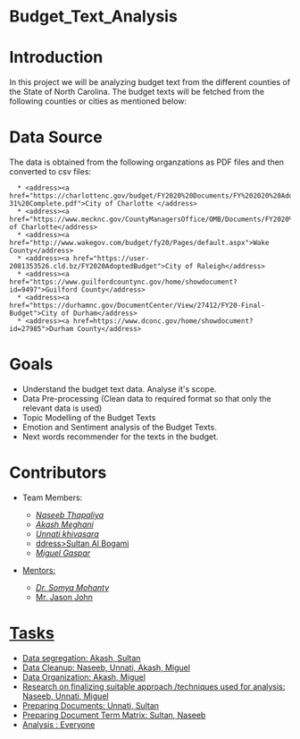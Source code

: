 # Budget_Text_Analysis

# Introduction 

In this project we will be analyzing budget text from the different counties of the State of North Carolina. The budget texts will be fetched from the following counties or cities as mentioned below:
  
  
  # Data Source
The data is obtained from the following organzations as PDF files and then converted to csv files:

      * <address><a href="https://charlottenc.gov/budget/FY2020%20Documents/FY%202020%20Adopted%20Budget%20Book%207-31%20Complete.pdf">City of Charlotte </address>
      * <address><a href="https://www.mecknc.gov/CountyManagersOffice/OMB/Documents/FY2020%20Adopted%20Budget.pdf">City of Charlotte</address>
      * <address><a href="http://www.wakegov.com/budget/fy20/Pages/default.aspx">Wake County</address>
      * <address><a href="https://user-2081353526.cld.bz/FY2020AdoptedBudget">City of Raleigh</address>
      * <address><a href="https://www.guilfordcountync.gov/home/showdocument?id=9497">Guilford County</address>
      * <address><a href="https://durhamnc.gov/DocumentCenter/View/27412/FY20-Final-Budget">City of Durham</address>
      * <address><a href=https://www.dconc.gov/home/showdocument?id=27985">Durham County</address>
  
  
 # Goals
 * Understand the budget text data. Analyse it's scope.
 * Data Pre-processing (Clean data to required format so that only the relevant data is used)
 * Topic Modelling of the Budget Texts
 * Emotion and Sentiment analysis of the Budget Texts.
 * Next words recommender for the texts in the budget.
 
 # Contributors 
 * Team Members:
    * <address><a href="https://github.com/naseebth">Naseeb Thapaliya</address>
    * <address><a href="https://github.com/AkashMeghani">Akash Meghani</address>
    * <address><a href="https://github.com/Unnati20">Unnati khivasara</address>
    * ddress><a href="https://github.com/AlbogamiSultan">Sultan Al Bogami</address>
    * <address><a href="https://github.com/mdgaspar20">Miguel Gaspar</address>
 
* Mentors:
    * <address><a href="https://github.com/somyamohanty">Dr. Somya Mohanty</address>
    * Mr. Jason John 
    
# Tasks
* Data segregation: Akash, Sultan
* Data Cleanup: Naseeb, Unnati, Akash, Miguel
* Data Organization: Akash, Miguel
* Research on finalizing suitable approach /techniques used for analysis: Naseeb, Unnati, Miguel
* Preparing Documents: Unnati, Sultan 
* Preparing Document Term Matrix: Sultan, Naseeb
* Analysis : Everyone


